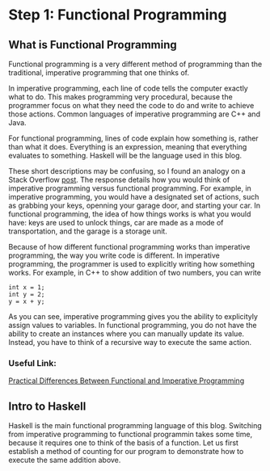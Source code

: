 # Step 1: Functional Programming

## What is Functional Programming
Functional programming is a very different method of programming than the traditional, imperative programming that one thinks of. 

In imperative programming, each line of code tells the computer exactly what to do. This makes programming very procedural, because the programmer focus on what they need the code to do and write to achieve those actions. Common languages of imperative programming are C++ and Java. 

For functional programming, lines of code explain how something is, rather than what it does. Everything is an expression, meaning that everything evaluates to something. Haskell will be the language used in this blog. 

These short descriptions may be confusing, so I found an analogy on a Stack Overflow [post](https://stackoverflow.com/questions/17826380/what-is-difference-between-functional-and-imperative-programming-languages). The response details how you would think of imperative programming versus functional programming. For example, in imperative programming, you would have a designated set of actions, such as grabbing your keys, openning your garage door, and starting your car. In functional programming, the idea of how things works is what you would have: keys are used to unlock things, car are made as a mode of transportation, and the garage is a storage unit. 

Because of how different functional programming works than imperative programming, the way you write code is different. In imperative programming, the programmer is used to explicitly writing how something works. For example, in C++ to show addition of two numbers, you can write
```
int x = 1;
int y = 2;
y = x + y;
```
As you can see, imperative programming gives you the ability to explicityly assign values to variables. In functional programming, you do not have the ability to create an instances where you can manually update its value. Instead, you have to think of a recursive way to execute the same action. 
### Useful Link:
[Practical Differences Between Functional and Imperative Programming](https://sookocheff.com/post/fp/differences-between-imperative-and-functional/)

## Intro to Haskell
Haskell is the main functional programming language of this blog. Switching from imperative programming to functional programmin takes some time, because it requires one to think of the basis of a function. Let us first establish a method of counting for our program to demonstrate how to execute the same addition above. 

